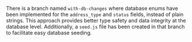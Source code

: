 There is a branch named `with-db-changes` where database enums have been implemented for the `address_type` and `status` fields, instead of plain strings. This approach provides better type safety and data integrity at the database level. Additionally, a `seed.js` file has been created in that branch to facilitate easy database seeding.
